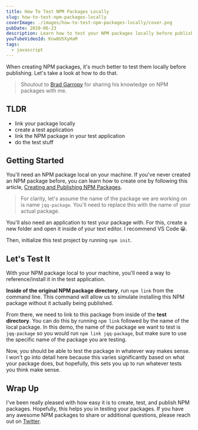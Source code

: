 ```yaml
---
title: How To Test NPM Packages Locally
slug: how-to-test-npm-packages-locally
coverImage: ./images/how-to-test-npm-packages-locally/cover.png
pubDate: 2020-06-23
description: Learn how to test your NPM packages locally before publishing.
youTubeVideoId: Knw8U5XyHaM
tags:
  - javascript
---
```


When creating NPM packages, it's much better to test them locally before publishing. Let's take a look at how to do that.

> Shoutout to [Brad Garropy](https://bradgarropy.com/) for sharing his knowledge on NPM packages with me.

## TLDR

- link your package locally
- create a test application
- link the NPM package in your test application
- do the test stuff

## Getting Started

You'll need an NPM package local on your machine. If you've never created an NPM package before, you can learn how to create one by following this article, [Creating and Publishing NPM Packages](https://jamesqquick.com/blog/how-to-create-and-publish-npm-packages).

> For clarity, let's assume the name of the package we are working on is name `jqq-package`. You'll need to replace this with the name of your actual package.

You'll also need an application to test your package with. For this, create a new folder and open it inside of your text editor. I recommend VS Code 😀.

Then, initialize this test project by running `npm init`.

## Let's Test It

With your NPM package local to your machine, you'll need a way to reference/install it in the test application.

**Inside of the original NPM package directory**, run `npm link` from the command line. This command will allow us to simulate installing this NPM package without it actually being published.

From there, we need to link to this package from inside of the **test directory**. You can do this by running `npm link` followed by the name of the local package. In this demo, the name of the package we want to test is `jqq-package` so you would run `npm link jqq-package`, but make sure to use the specific name of the package you are testing.

Now, you should be able to test the package in whatever way makes sense. I won't go into detail here because this varies significantly based on what your package does, but hopefully, this sets you up to run whatever tests you think make sense.

## Wrap Up

I've been really pleased with how easy it is to create, test, and publish NPM packages. Hopefully, this helps you in testing your packages. If you have any awesome NPM packages to share or additional questions, please reach out on [Twitter](https://www.twitter.com/jamesqquick).
